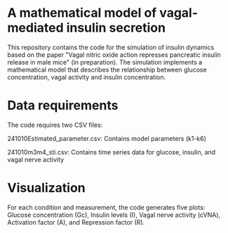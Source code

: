 # A mathematical model of vagal-mediated insulin secretion

This repository contains the code for the simulation of insulin dynamics based on the paper "Vagal nitric oxide action represses pancreatic insulin release in male mice" (in preparation). The simulation implements a mathematical model that describes the relationship between glucose concentration, vagal activity and insulin concentration.

# Data requirements
The code requires two CSV files:

241010Estimated_parameter.csv: Contains model parameters (k1-k6)

241010m3m4_sti.csv: Contains time series data for glucose, insulin, and vagal nerve activity

# Visualization
For each condition and measurement, the code generates five plots:
Glucose concentration (Gc), Insulin levels (I), Vagal nerve activity (cVNA), Activation factor (A), and Repression factor (R).
